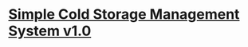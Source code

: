 # [Simple Cold Storage Management System v1.0](https://www.sourcecodester.com/php/15088/simple-cold-storage-management-system-using-phpoop-source-code.html)
